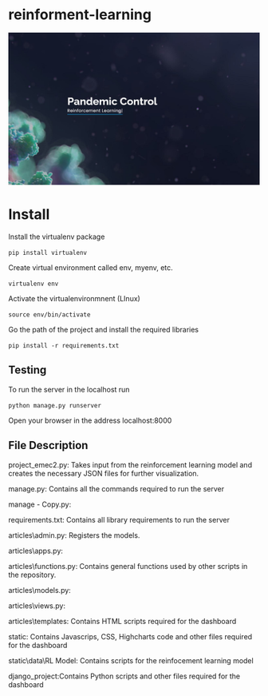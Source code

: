 # reinforment-learning

<img href="dds-pandemic-control.com" src="/static/assets/img/capture.JPG" alt="My cool logo"/>


Install
========

Install the virtualenv package

`pip install virtualenv`

Create virtual environment called env, myenv, etc. 

`virtualenv env`

Activate the virtualenvironmnent (LInux)

`source env/bin/activate`

Go the path of the project and install the required libraries 

`pip install -r requirements.txt`

Testing
-----------------
To run the server in the localhost run 

`python manage.py runserver`

Open your browser in the address localhost:8000 


File Description
-----------------
project_emec2.py: Takes input from the reinforcement learning model and creates the necessary JSON files for further visualization.

manage.py: Contains all the commands required to run the server

manage - Copy.py:

requirements.txt: Contains all library requirements to run the server

articles\admin.py: Registers the models.

articles\apps.py: 

articles\functions.py: Contains general functions used by other scripts in the repository.

articles\models.py:

articles\views.py:

articles\templates: Contains HTML scripts required for the dashboard

static: Contains Javascrips, CSS, Highcharts code and other files required for the dashboard

static\data\RL Model: Contains scripts for the reinfocement learning model

django_project:Contains Python scripts and other files required for the dashboard




